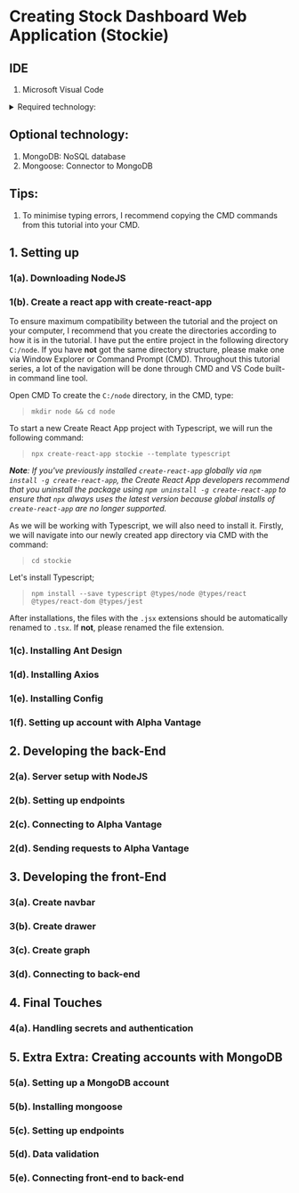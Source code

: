 # Creating Stock Dashboard Web Application (Stockie)

## IDE
1. Microsoft Visual Code

<details>
  <summary>Required technology:</summary>
  <p>
    <ul>
      <li>
        NodeJS: Development environment
      </li>
      <li>
        ReactJS: UI library
      </li>
      <li>
        Typescript: Superset of Javascript
      </li>
      <li>
        Ant Design: UI framework
      </li>
      <li>
        Axios: Making API calls
      </li>
      <li>
        Config: Handling environment configuration
      </li>
      <li>
        Alpha Vantage: Stock data API provider
      </li>
      <li>
        create-react-app: ReactJS bundler
      </li>
      <li>
        JOI: Data validation
      </li>
      <li>
        nodemon: NodeJS Monitor
      </li>
      <li>
        Express: Web application framework
      </li>
      </li>
    </ul>
  </p>
</details>

## Optional technology:
1. MongoDB: NoSQL database
2. Mongoose: Connector to MongoDB

## Tips:
1. To minimise typing errors, I recommend copying the CMD commands from this tutorial into your CMD.

## 1. Setting up
### 1(a). Downloading NodeJS
### 1(b). Create a react app with create-react-app

To ensure maximum compatibility between the tutorial and the project on your computer, I recommend that you create the directories according to how it is in the tutorial. I have put the entire project in the following directory ```C:/node```. If you have __not__ got the same directory structure, please make one via Window Explorer or Command Prompt (CMD). Throughout this tutorial series, a lot of the navigation will be done through CMD and VS Code built-in command line tool.

Open CMD
To create the ```C:/node``` directory, in the CMD, type: 

> ```mkdir node && cd node```

To start a new Create React App project with Typescript, we will run the following command:

> ```npx create-react-app stockie --template typescript```

*__Note__: If you've previously installed ```create-react-app``` globally via ```npm install -g create-react-app```, the Create React App developers recommend that you uninstall the package using ```npm uninstall -g create-react-app``` to ensure that ```npx``` always uses the latest version because global installs of ```create-react-app``` are no longer supported.*

As we will be working with Typescript, we will also need to install it. Firstly, we will navigate into our newly created app directory via CMD with the command:

> ```cd stockie```

Let's install Typescript;

> ```npm install --save typescript @types/node @types/react @types/react-dom @types/jest```

After installations, the files with the ```.jsx``` extensions should be automatically renamed to ```.tsx```. If __not__, please renamed the file extension.


### 1(c). Installing Ant Design
### 1(d). Installing Axios
### 1(e). Installing Config
### 1(f). Setting up account with Alpha Vantage

## 2. Developing the back-End
### 2(a). Server setup with NodeJS
### 2(b). Setting up endpoints
### 2(c). Connecting to Alpha Vantage
### 2(d). Sending requests to Alpha Vantage

## 3. Developing the front-End
### 3(a). Create navbar
### 3(b). Create drawer
### 3(c). Create graph
### 3(d). Connecting to back-end

## 4. Final Touches
### 4(a). Handling secrets and authentication

## 5. Extra Extra: Creating accounts with MongoDB
### 5(a). Setting up a MongoDB account
### 5(b). Installing mongoose
### 5(c). Setting up endpoints
### 5(d). Data validation
### 5(e). Connecting front-end to back-end
